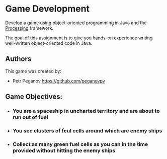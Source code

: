 # Game Development

Develop a game using object-oriented programming in Java and the [Processing](https://processing.org) framework.

The goal of this assignment is to give you hands-on experience writing well-written object-oriented code in Java.

## Authors

This game was created by:

- Petr Peganov https://github.com/peganovpv

## Game Objectives:

 - ### You are a spaceship in uncharted territory and are about to run out of fuel
 - ### You see clusters of feul cells around which are enemy ships
 - ### Collect as many green fuel cells as you can in the time provided without hitting the enemy ships
